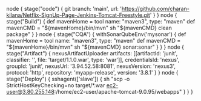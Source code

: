 node
{
    stage("code")
    {
        git branch: 'main', url: 'https://github.com/charan-kilana/Netflix-SignUp-Page-Jenkins-Tomcat-Freestyle.git'
    }
}
node
{
    stage("Build")
    {
        def mavenHome = tool name: "maven3", type: "maven"
        def mavenCMD = "${mavenHome}/bin/mvn"
        sh "${mavenCMD} clean package"
    }
}
node
{
    stage("CQA")
    {
        withSonarQubeEnv('mysonar')
        {
            def mavenHome = tool name: "maven3", type: "maven"
            def mavenCMD = "${mavenHome}/bin/mvn"
            sh "${mavenCMD} sonar:sonar"
        }
    }
}
node
{
    stage("Artifact")
    {
        nexusArtifactUploader artifacts: [[artifactId: 'junit', classifier: '', file: 'target/1.1.0.war', type: 'war']], credentialsId: 'nexus', groupId: 'junit', nexusUrl: '3.94.52.58:8081', nexusVersion: 'nexus3', protocol: 'http', repository: 'myapp-release', version: '3.8.1'
    }
}
node
{
    stage("Deploy")
    {
        sshagent(['slave']) 
        {
            sh "scp -o StrictHostKeyChecking=no target/*.war ec2-user@3.80.255.148:/home/ec2-user/apache-tomcat-9.0.95/webapps"
        }
    }
}
